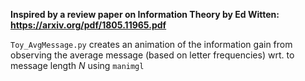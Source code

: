 **Inspired by a review paper on Information Theory by Ed Witten: https://arxiv.org/pdf/1805.11965.pdf**

`Toy_AvgMessage.py` creates an animation of the information gain from observing the average message (based on letter frequencies) wrt. to message length $N$ using `manimgl`
